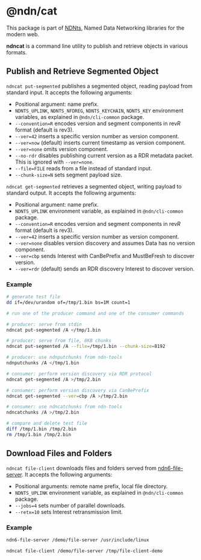 # @ndn/cat

This package is part of [NDNts](https://yoursunny.com/p/NDNts/), Named Data Networking libraries for the modern web.

**ndncat** is a command line utility to publish and retrieve objects in various formats.

## Publish and Retrieve Segmented Object

`ndncat put-segmented` publishes a segmented object, reading payload from standard input.
It accepts the following arguments:

* Positional argument: name prefix.
* `NDNTS_UPLINK`, `NDNTS_NFDREG`, `NDNTS_KEYCHAIN`, `NDNTS_KEY` environment variables, as explained in `@ndn/cli-common` package.
* `--convention=R` encodes version and segment components in rev*R* format (default is rev3).
* `--ver=42` inserts a specific version number as version component.
* `--ver=now` (default) inserts current timestamp as version component.
* `--ver=none` omits version component.
* `--no-rdr` disables publishing current version as a RDR metadata packet. This is ignored with `--ver=none`.
* `--file=FILE` reads from a file instead of standard input.
* `--chunk-size=N` sets segment payload size.

`ndncat get-segmented` retrieves a segmented object, writing payload to standard output.
It accepts the following arguments:

* Positional argument: name prefix.
* `NDNTS_UPLINK` environment variable, as explained in `@ndn/cli-common` package.
* `--convention=R` encodes version and segment components in rev*R* format (default is rev3).
* `--ver=42` inserts a specific version number as version component.
* `--ver=none` disables version discovery and assumes Data has no version component.
* `--ver=cbp` sends Interest with CanBePrefix and MustBeFresh to discover version.
* `--ver=rdr` (default) sends an RDR discovery Interest to discover version.

### Example

```bash
# generate test file
dd if=/dev/urandom of=/tmp/1.bin bs=1M count=1

# run one of the producer command and one of the consumer commands

# producer: serve from stdin
ndncat put-segmented /A </tmp/1.bin

# producer: serve from file, 8KB chunks
ndncat put-segmented /A --file=/tmp/1.bin --chunk-size=8192

# producer: use ndnputchunks from ndn-tools
ndnputchunks /A </tmp/1.bin

# consumer: perform version discovery via RDR protocol
ndncat get-segmented /A >/tmp/2.bin

# consumer: perform version discovery via CanBePrefix
ndncat get-segmented --ver=cbp /A >/tmp/2.bin

# consumer: use ndncatchunks from ndn-tools
ndncatchunks /A >/tmp/2.bin

# compare and delete test file
diff /tmp/1.bin /tmp/2.bin
rm /tmp/1.bin /tmp/2.bin
```

## Download Files and Folders

`ndncat file-client` downloads files and folders served from [ndn6-file-server](https://github.com/yoursunny/ndn6-tools/blob/main/file-server.md).
It accepts the following arguments:

* Positional arguments: remote name prefix, local file directory.
* `NDNTS_UPLINK` environment variable, as explained in `@ndn/cli-common` package.
* `--jobs=4` sets number of parallel downloads.
* `--retx=10` sets Interest retransmission limit.

### Example

```bash
ndn6-file-server /demo/file-server /usr/include/linux

ndncat file-client /demo/file-server /tmp/file-client-demo
```
